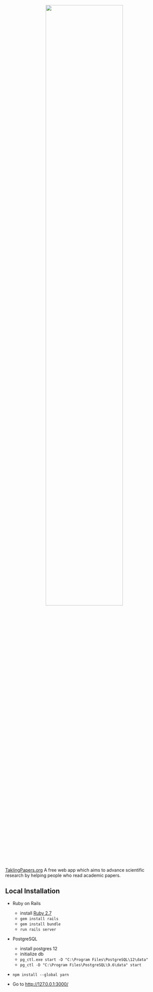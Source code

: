 <p align="center">
    <img src="https://github.com/MatthieuHernandez/TalkingPapers/blob/master/app/assets/images/talkingpapersv6.png" width="70%" style="text-align:center">
</p>

[TaklingPapers.org](https://talking-papers.herokuapp.com/) A free web app which aims to advance scientific research by helping people who read academic papers.

## Local Installation

- Ruby on Rails
  - install [Ruby 2.7](https://www.ruby-lang.org/)
  - `gem install rails`
  - `gem install bundle`
  - `run rails server`
- PostgreSQL
  - install postgres 12
  - initialize db
  - `pg_ctl.exe start -D "C:\Program Files\PostgreSQL\12\data"`
  - `pg_ctl -D "C:\Program Files\PostgreSQL\9.6\data" start`
- `npm install --global yarn`

- Go to http://127.0.0.1:3000/
